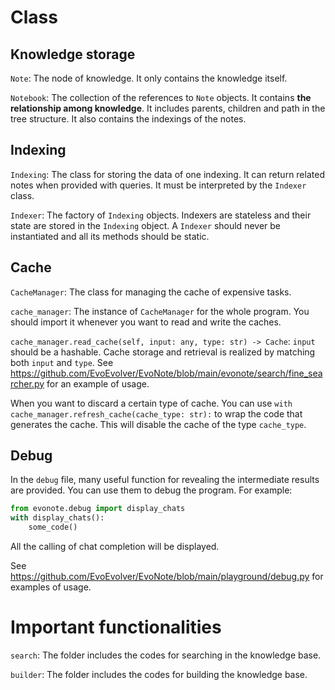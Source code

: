 # Class

## Knowledge storage
`Note`: The node of knowledge. It only contains the knowledge itself.

`Notebook`: The collection of the references to `Note` objects. It contains **the relationship among knowledge**. It includes parents, children and path in the tree structure. It also contains the indexings of the notes.

## Indexing
`Indexing`: The class for storing the data of one indexing. It can return related notes when provided with queries. It must be interpreted by the `Indexer` class.

`Indexer`: The factory of `Indexing` objects. Indexers are stateless and their state are stored in the `Indexing` object. A `Indexer` should never be instantiated and all its methods should be static. 

## Cache

`CacheManager`: The class for managing the cache of expensive tasks.

`cache_manager`: The instance of `CacheManager` for the whole program. You should import it whenever you want to read and write the caches.

`cache_manager.read_cache(self, input: any, type: str) -> Cache`: `input` should be a hashable. Cache storage and retrieval is realized by matching both `input` and `type`. See https://github.com/EvoEvolver/EvoNote/blob/main/evonote/search/fine_searcher.py for an example of usage.

When you want to discard a certain type of cache. You can use `with cache_manager.refresh_cache(cache_type: str):` to wrap the code that generates the cache. This will disable the cache of the type `cache_type`.

## Debug

In the `debug` file, many useful function for revealing the intermediate results are provided. You can use them to debug the program. For example:
```python
from evonote.debug import display_chats
with display_chats():
    some_code()
```
All the calling of chat completion will be displayed.

See https://github.com/EvoEvolver/EvoNote/blob/main/playground/debug.py for examples of usage.

# Important functionalities

`search`: The folder includes the codes for searching in the knowledge base.

`builder`: The folder includes the codes for building the knowledge base.

